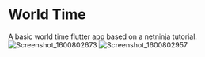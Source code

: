 # World Time

A basic world time flutter app based on a netninja tutorial.
![Screenshot_1600802673](https://user-images.githubusercontent.com/32065713/93928523-75f7ae80-fce8-11ea-9a3f-0d65e248b188.png)
![Screenshot_1600802957](https://user-images.githubusercontent.com/32065713/93928529-76904500-fce8-11ea-951b-0fb29222a5d9.png)


